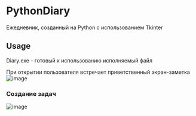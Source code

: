 # PythonDiary
Ежедневник, созданный на Python с использованием Tkinter

## Usage
Diary.exe - готовый к использованию исполняемый файл

При открытии пользователя встречает приветственный экран-заметка
![image](https://github.com/user-attachments/assets/4cde209a-a1f1-4dbc-8639-9fefdc149f24)


### Создание задач
![image](https://github.com/user-attachments/assets/ebb56c49-46e7-4a14-be60-4ffa70006b8f)
